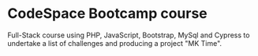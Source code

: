 
# CodeSpace Bootcamp course

Full-Stack course using PHP, JavaScript, Bootstrap, MySql and Cypress to undertake a list of challenges and producing a project "MK Time".

